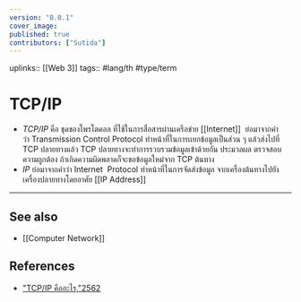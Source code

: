 ```yaml
---
version: "0.0.1"
cover_image:
published: true
contributors: ["Sutida"]
---
```

uplinks:: [[Web 3]]
tags:: #lang/th #type/term

# TCP/IP
- *TCP/IP* คือ ชุดของโพรโตคอล ที่ใช้ในการสื่อสารผ่านเครือข่าย [[Internet]]  ย่อมาจากคำว่า Transmission Control Protocol ทำหน้าที่ในการเเยกข้อมูลเป็นส่วน ๆ แล้วส่งไปที่ TCP ปลายทางแล้ว TCP ปลายทางจะทำการรวบรวมข้อมูลเข้าด้วยกัน ประมวลผล ตรวจสอบความถูกต้อง ถ้าเกิดความผิดพลาดก็จะขอข้อมูลใหม่จาก TCP ต้นทาง
- *IP* ย่อมาจากคำว่า Internet  Protocol ทำหน้าที่ในการจัดส่งข้อมูล จากเครื่องต้นทางไปยังเครื่องปลายทางโดยอาศัย [[IP Address]]

---
## See also
- [[Computer Network]]
## References
- ["TCP/IP คืออะไร,"2562](https://www.mindphp.com/คู่มือ/73-คืออะไร/2042-tcp-ip-คืออะไร.html)
